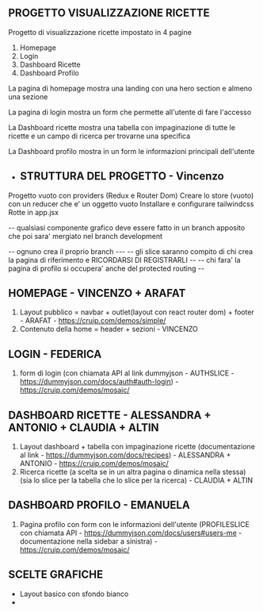 ## PROGETTO VISUALIZZAZIONE RICETTE

Progetto di visualizzazione ricette impostato in 4 pagine

1. Homepage
2. Login
3. Dashboard Ricette
4. Dashboard Profilo


La pagina di homepage mostra una landing con una hero section e almeno una sezione

La pagina di login mostra un form che permette all'utente di fare l'accesso

La Dashboard ricette mostra una tabella con impaginazione di tutte le ricette e un campo di ricerca per trovarne una specifica

La Dashboard profilo mostra in un form le informazioni principali dell'utente

- ## STRUTTURA DEL PROGETTO - Vincenzo
Progetto vuoto con providers (Redux e Router Dom)
Creare lo store (vuoto) con un reducer che e' un oggetto vuoto
Installare e configurare tailwindcss
Rotte in app.jsx

-- qualsiasi componente grafico deve essere fatto in un branch apposito che poi sara' mergiato nel branch development

-- ognuno crea il proprio branch ---
-- gli slice saranno compito di chi crea la pagina di riferimento e RICORDARSI DI REGISTRARLI --
-- chi fara' la pagina di profilo si occupera' anche del protected routing --

## HOMEPAGE - VINCENZO + ARAFAT
1. Layout pubblico = navbar + outlet(layout con react router dom) + footer - ARAFAT - https://cruip.com/demos/simple/
2. Contenuto della home = header + sezioni - VINCENZO

## LOGIN - FEDERICA
1. form di login (con chiamata API al link dummyjson - AUTHSLICE - https://dummyjson.com/docs/auth#auth-login) - https://cruip.com/demos/mosaic/

## DASHBOARD RICETTE - ALESSANDRA + ANTONIO + CLAUDIA + ALTIN
1. Layout dashboard + tabella con impaginazione ricette (documentazione al link - https://dummyjson.com/docs/recipes) - ALESSANDRA + ANTONIO - https://cruip.com/demos/mosaic/
2. Ricerca ricette (a scelta se in un altra pagina o dinamica nella stessa) (sia lo slice per la tabella che lo slice per la ricerca) - CLAUDIA + ALTIN

## DASHBOARD PROFILO - EMANUELA
1. Pagina profilo con form con le informazioni dell'utente (PROFILESLICE con chiamata API - https://dummyjson.com/docs/users#users-me - documentazione nella sidebar a sinistra) - https://cruip.com/demos/mosaic/




## SCELTE GRAFICHE
 - Layout basico con sfondo bianco
 - 

